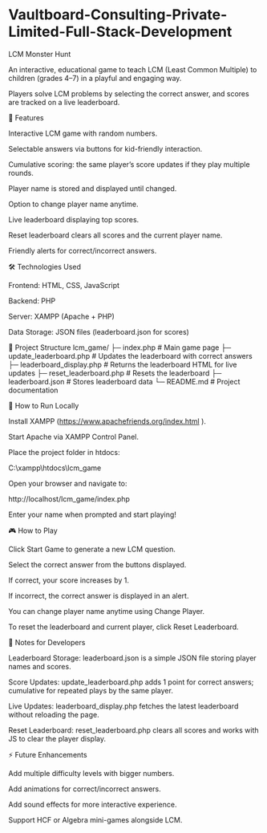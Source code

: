 # Vaultboard-Consulting-Private-Limited-Full-Stack-Development
LCM Monster Hunt

An interactive, educational game to teach LCM (Least Common Multiple) to children (grades 4–7) in a playful and engaging way.

Players solve LCM problems by selecting the correct answer, and scores are tracked on a live leaderboard.

📌 Features

Interactive LCM game with random numbers.

Selectable answers via buttons for kid-friendly interaction.

Cumulative scoring: the same player’s score updates if they play multiple rounds.

Player name is stored and displayed until changed.

Option to change player name anytime.

Live leaderboard displaying top scores.

Reset leaderboard clears all scores and the current player name.

Friendly alerts for correct/incorrect answers.

🛠️ Technologies Used

Frontend: HTML, CSS, JavaScript

Backend: PHP

Server: XAMPP (Apache + PHP)

Data Storage: JSON files (leaderboard.json for scores)

📂 Project Structure
lcm_game/
├─ index.php                  # Main game page
├─ update_leaderboard.php     # Updates the leaderboard with correct answers
├─ leaderboard_display.php    # Returns the leaderboard HTML for live updates
├─ reset_leaderboard.php      # Resets the leaderboard
├─ leaderboard.json           # Stores leaderboard data
└─ README.md                  # Project documentation

🚀 How to Run Locally

Install XAMPP (https://www.apachefriends.org/index.html
).

Start Apache via XAMPP Control Panel.

Place the project folder in htdocs:

C:\xampp\htdocs\lcm_game


Open your browser and navigate to:

http://localhost/lcm_game/index.php


Enter your name when prompted and start playing!

🎮 How to Play

Click Start Game to generate a new LCM question.

Select the correct answer from the buttons displayed.

If correct, your score increases by 1.

If incorrect, the correct answer is displayed in an alert.

You can change player name anytime using Change Player.

To reset the leaderboard and current player, click Reset Leaderboard.

🧠 Notes for Developers

Leaderboard Storage: leaderboard.json is a simple JSON file storing player names and scores.

Score Updates: update_leaderboard.php adds 1 point for correct answers; cumulative for repeated plays by the same player.

Live Updates: leaderboard_display.php fetches the latest leaderboard without reloading the page.

Reset Leaderboard: reset_leaderboard.php clears all scores and works with JS to clear the player display.

⚡ Future Enhancements

Add multiple difficulty levels with bigger numbers.

Add animations for correct/incorrect answers.

Add sound effects for more interactive experience.

Support HCF or Algebra mini-games alongside LCM.
